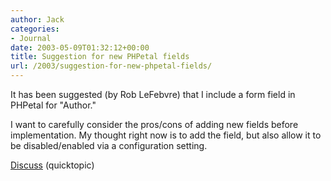 ```yaml
---
author: Jack
categories:
- Journal
date: 2003-05-09T01:32:12+00:00
title: Suggestion for new PHPetal fields
url: /2003/suggestion-for-new-phpetal-fields/
---
```


It has been suggested (by Rob LeFebvre) that I include a form field in PHPetal for "Author."

I want to carefully consider the pros/cons of adding new fields before implementation. My thought right now is to add the field, but also allow it to be disabled/enabled via a configuration setting.

[Discuss][1] (quicktopic)

 [1]: http://www.quicktopic.com/19/H/fmVLafH8BYSPN